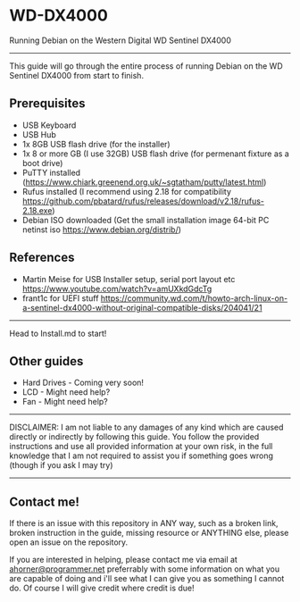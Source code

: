# WD-DX4000
Running Debian on the Western Digital WD Sentinel DX4000

---

This guide will go through the entire process of running Debian on the WD Sentinel DX4000 from start to finish.

## Prerequisites
- USB Keyboard
- USB Hub
- 1x 8GB USB flash drive (for the installer)
- 1x 8 or more GB (I use 32GB) USB flash drive (for permenant fixture as a boot drive)
- PuTTY installed (https://www.chiark.greenend.org.uk/~sgtatham/putty/latest.html)
- Rufus installed (I recommend using 2.18 for compatibility https://github.com/pbatard/rufus/releases/download/v2.18/rufus-2.18.exe)
- Debian ISO downloaded (Get the small installation image 64-bit PC netinst iso https://www.debian.org/distrib/)

## References
- Martin Meise for USB Installer setup, serial port layout etc https://www.youtube.com/watch?v=amUXkdGdcTg
- frant1c for UEFI stuff https://community.wd.com/t/howto-arch-linux-on-a-sentinel-dx4000-without-original-compatible-disks/204041/21

---

Head to Install.md to start!

## Other guides
- Hard Drives - Coming very soon!
- LCD - Might need help?
- Fan - Might need help?

---

DISCLAIMER: I am not liable to any damages of any kind which are caused directly or indirectly by following this guide. You follow the provided instructions and use all provided information at your own risk, in the full knowledge that I am not required to assist you if something goes wrong (though if you ask I may try)

---

## Contact me!

If there is an issue with this repository in ANY way, such as a broken link, broken instruction in the guide, missing resource or ANYTHING else, please open an issue on the repository.

If you are interested in helping, please contact me via email at ahorner@programmer.net preferrably with some information on what you are capable of doing and i'll see what I can give you as something I cannot do. Of course I will give credit where credit is due!